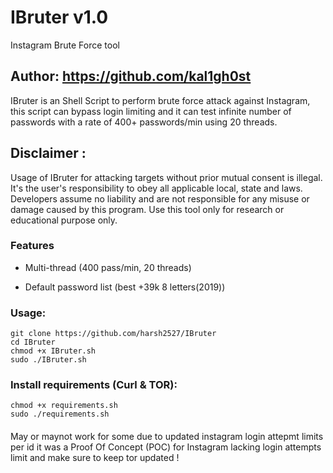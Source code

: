 # IBruter v1.0
 Instagram Brute Force tool

## Author: https://github.com/kal1gh0st

IBruter is an Shell Script to perform  brute force attack against Instagram, this script can bypass login limiting and it can test infinite number of passwords with a rate of 400+ passwords/min using 20 threads.

## Disclaimer :

Usage of IBruter for attacking targets without prior mutual consent is illegal. It's the user's responsibility to obey all applicable local, state and laws. Developers assume no liability and are not responsible for any misuse or damage caused by this program. Use this tool only for research or educational purpose only.


### Features
- Multi-thread (400 pass/min, 20 threads)

- Default password list (best +39k 8 letters(2019))


### Usage:
```
git clone https://github.com/harsh2527/IBruter
cd IBruter
chmod +x IBruter.sh
sudo ./IBruter.sh
```

### Install requirements (Curl & TOR):

```
chmod +x requirements.sh
sudo ./requirements.sh
```

####
May or maynot work for some due to updated instagram login attepmt limits per id it was a Proof Of Concept (POC) for Instagram lacking login attempts limit and make sure to keep tor updated ! 
